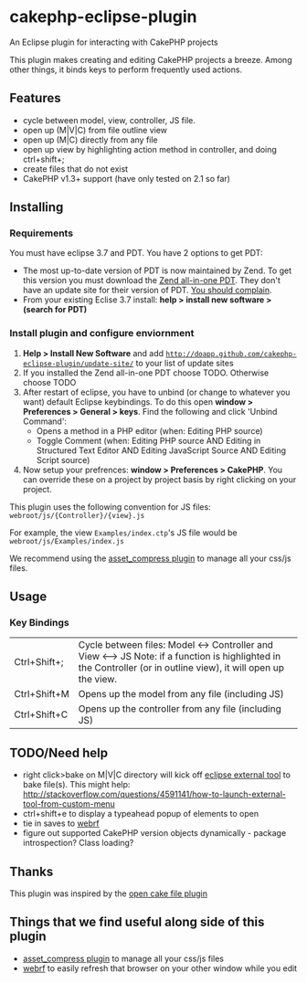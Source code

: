 cakephp-eclipse-plugin
==============

An Eclipse plugin for interacting with CakePHP projects

This plugin makes creating and editing CakePHP projects a breeze.  Among other things, it binds keys to perform frequently used actions.

## Features

*  cycle between model, view, controller, JS file.
*  open up (M|V|C) from file outline view
*  open up (M|C) directly from any file
*  open up view by highlighting action method in controller, and doing ctrl+shift+;
*  create files that do not exist
*  CakePHP v1.3+ support (have only tested on 2.1 so far)

## Installing

### Requirements

You must have eclipse 3.7 and PDT.  You have 2 options to get PDT:

*  The most up-to-date version of PDT is now maintained by Zend. To get this version you must download the [Zend all-in-one PDT](http://www.zend.com/en/community/pdt/). They don't have an update site for their version of PDT. [You should complain](http://www.zend.com/en/company/contact-us/).
*  From your existing Eclise 3.7 install: **help > install new software > (search for PDT)**

### Install plugin and configure enviornment

1.  **Help > Install New Software** and add <code>http://doapp.github.com/cakephp-eclipse-plugin/update-site/</code> to your list of update sites
1.  If you installed the Zend all-in-one PDT choose TODO. Otherwise choose TODO
1.  After restart of eclipse, you have to unbind (or change to whatever you want) default Eclipse keybindings.  To do this open **window > Preferences > General > keys**. Find the following and click 'Unbind Command':
    *  Opens a method in a PHP editor (when: Editing PHP source)
    *  Toggle Comment (when: Editing PHP source AND Editing in Structured Text Editor AND Editing JavaScript Source AND Editing Script source)
1.  Now setup your prefrences: **window > Preferences > CakePHP**.  You can override these on a project by project basis by right clicking on your project.

This plugin uses the following convention for JS files:
<code>webroot/js/{Controller}/{view}.js</code>

For example, the view <code>Examples/index.ctp</code>'s JS file would be <code>webroot/js/Examples/index.js</code>

We recommend using the [asset_compress plugin](https://github.com/markstory/asset_compress) to manage all your css/js files.

## Usage

### Key Bindings

<table>
  <tr>
    <td>Ctrl+Shift+;</td><td>Cycle between files: Model <-> Controller and View <--> JS  Note: if a function is highlighted in the Controller (or in outline view), it will open up the view.</td>
  <tr>
    <td>Ctrl+Shift+M</td><td>Opens up the model from any file (including JS)</td>
  </tr>
  <tr>
    <td>Ctrl+Shift+C</td><td>Opens up the controller from any file (including JS)</td>
  </tr>
</table>

## TODO/Need help

* right click>bake on M|V|C directory will kick off [eclipse external tool](http://rynop.com/setting-up-eclipse-36-for-cakephp-13-developm) to bake file(s). This might help: http://stackoverflow.com/questions/4591141/how-to-launch-external-tool-from-custom-menu
* ctrl+shift+e to display a typeahead popup of elements to open
* tie in saves to [webrf](https://github.com/rynop/webrf)
* figure out supported CakePHP version objects dynamically - package introspection? Class loading?
 
## Thanks

This plugin was inspired by the [open cake file plugin](http://opencakefile.sourceforge.net/)

## Things that we find useful along side of this plugin

*  [asset_compress plugin](https://github.com/markstory/asset_compress) to manage all your css/js files
*  [webrf](https://github.com/rynop/webrf) to easily refresh that browser on your other window while you edit


